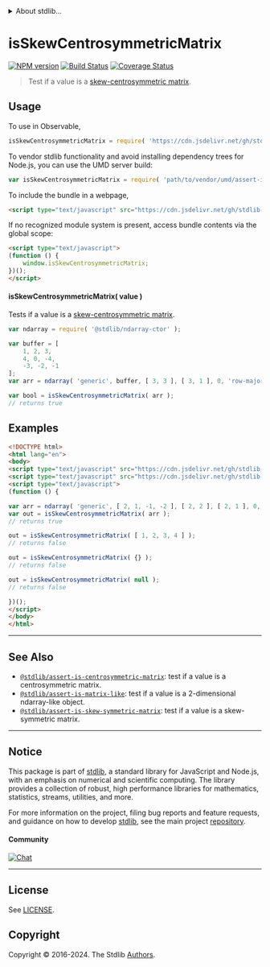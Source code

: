 <!--

@license Apache-2.0

Copyright (c) 2018 The Stdlib Authors.

Licensed under the Apache License, Version 2.0 (the "License");
you may not use this file except in compliance with the License.
You may obtain a copy of the License at

   http://www.apache.org/licenses/LICENSE-2.0

Unless required by applicable law or agreed to in writing, software
distributed under the License is distributed on an "AS IS" BASIS,
WITHOUT WARRANTIES OR CONDITIONS OF ANY KIND, either express or implied.
See the License for the specific language governing permissions and
limitations under the License.

-->


<details>
  <summary>
    About stdlib...
  </summary>
  <p>We believe in a future in which the web is a preferred environment for numerical computation. To help realize this future, we've built stdlib. stdlib is a standard library, with an emphasis on numerical and scientific computation, written in JavaScript (and C) for execution in browsers and in Node.js.</p>
  <p>The library is fully decomposable, being architected in such a way that you can swap out and mix and match APIs and functionality to cater to your exact preferences and use cases.</p>
  <p>When you use stdlib, you can be absolutely certain that you are using the most thorough, rigorous, well-written, studied, documented, tested, measured, and high-quality code out there.</p>
  <p>To join us in bringing numerical computing to the web, get started by checking us out on <a href="https://github.com/stdlib-js/stdlib">GitHub</a>, and please consider <a href="https://opencollective.com/stdlib">financially supporting stdlib</a>. We greatly appreciate your continued support!</p>
</details>

# isSkewCentrosymmetricMatrix

[![NPM version][npm-image]][npm-url] [![Build Status][test-image]][test-url] [![Coverage Status][coverage-image]][coverage-url] <!-- [![dependencies][dependencies-image]][dependencies-url] -->

> Test if a value is a [skew-centrosymmetric matrix][centrosymmetric-matrix].



<section class="usage">

## Usage

<!-- eslint-disable id-length -->

To use in Observable,

```javascript
isSkewCentrosymmetricMatrix = require( 'https://cdn.jsdelivr.net/gh/stdlib-js/assert-is-skew-centrosymmetric-matrix@v0.2.2-umd/browser.js' )
```

To vendor stdlib functionality and avoid installing dependency trees for Node.js, you can use the UMD server build:

```javascript
var isSkewCentrosymmetricMatrix = require( 'path/to/vendor/umd/assert-is-skew-centrosymmetric-matrix/index.js' )
```

To include the bundle in a webpage,

```html
<script type="text/javascript" src="https://cdn.jsdelivr.net/gh/stdlib-js/assert-is-skew-centrosymmetric-matrix@v0.2.2-umd/browser.js"></script>
```

If no recognized module system is present, access bundle contents via the global scope:

```html
<script type="text/javascript">
(function () {
    window.isSkewCentrosymmetricMatrix;
})();
</script>
```

#### isSkewCentrosymmetricMatrix( value )

Tests if a value is a [skew-centrosymmetric matrix][centrosymmetric-matrix].

<!-- eslint-disable id-length -->

<!-- eslint-disable array-element-newline -->

```javascript
var ndarray = require( '@stdlib/ndarray-ctor' );

var buffer = [
    1, 2, 3,
    4, 0, -4,
    -3, -2, -1
];
var arr = ndarray( 'generic', buffer, [ 3, 3 ], [ 3, 1 ], 0, 'row-major' );

var bool = isSkewCentrosymmetricMatrix( arr );
// returns true
```

</section>

<!-- /.usage -->

<section class="examples">

## Examples

<!-- eslint no-undef: "error" -->

<!-- eslint-disable id-length -->

```html
<!DOCTYPE html>
<html lang="en">
<body>
<script type="text/javascript" src="https://cdn.jsdelivr.net/gh/stdlib-js/ndarray-ctor@umd/browser.js"></script>
<script type="text/javascript" src="https://cdn.jsdelivr.net/gh/stdlib-js/assert-is-skew-centrosymmetric-matrix@v0.2.2-umd/browser.js"></script>
<script type="text/javascript">
(function () {

var arr = ndarray( 'generic', [ 2, 1, -1, -2 ], [ 2, 2 ], [ 2, 1 ], 0, 'row-major' );
var out = isSkewCentrosymmetricMatrix( arr );
// returns true

out = isSkewCentrosymmetricMatrix( [ 1, 2, 3, 4 ] );
// returns false

out = isSkewCentrosymmetricMatrix( {} );
// returns false

out = isSkewCentrosymmetricMatrix( null );
// returns false

})();
</script>
</body>
</html>
```

</section>

<!-- /.examples -->

<!-- Section for related `stdlib` packages. Do not manually edit this section, as it is automatically populated. -->

<section class="related">

* * *

## See Also

-   <span class="package-name">[`@stdlib/assert-is-centrosymmetric-matrix`][@stdlib/assert/is-centrosymmetric-matrix]</span><span class="delimiter">: </span><span class="description">test if a value is a centrosymmetric matrix.</span>
-   <span class="package-name">[`@stdlib/assert-is-matrix-like`][@stdlib/assert/is-matrix-like]</span><span class="delimiter">: </span><span class="description">test if a value is a 2-dimensional ndarray-like object.</span>
-   <span class="package-name">[`@stdlib/assert-is-skew-symmetric-matrix`][@stdlib/assert/is-skew-symmetric-matrix]</span><span class="delimiter">: </span><span class="description">test if a value is a skew-symmetric matrix.</span>

</section>

<!-- /.related -->

<!-- Section for all links. Make sure to keep an empty line after the `section` element and another before the `/section` close. -->


<section class="main-repo" >

* * *

## Notice

This package is part of [stdlib][stdlib], a standard library for JavaScript and Node.js, with an emphasis on numerical and scientific computing. The library provides a collection of robust, high performance libraries for mathematics, statistics, streams, utilities, and more.

For more information on the project, filing bug reports and feature requests, and guidance on how to develop [stdlib][stdlib], see the main project [repository][stdlib].

#### Community

[![Chat][chat-image]][chat-url]

---

## License

See [LICENSE][stdlib-license].


## Copyright

Copyright &copy; 2016-2024. The Stdlib [Authors][stdlib-authors].

</section>

<!-- /.stdlib -->

<!-- Section for all links. Make sure to keep an empty line after the `section` element and another before the `/section` close. -->

<section class="links">

[npm-image]: http://img.shields.io/npm/v/@stdlib/assert-is-skew-centrosymmetric-matrix.svg
[npm-url]: https://npmjs.org/package/@stdlib/assert-is-skew-centrosymmetric-matrix

[test-image]: https://github.com/stdlib-js/assert-is-skew-centrosymmetric-matrix/actions/workflows/test.yml/badge.svg?branch=v0.2.2
[test-url]: https://github.com/stdlib-js/assert-is-skew-centrosymmetric-matrix/actions/workflows/test.yml?query=branch:v0.2.2

[coverage-image]: https://img.shields.io/codecov/c/github/stdlib-js/assert-is-skew-centrosymmetric-matrix/main.svg
[coverage-url]: https://codecov.io/github/stdlib-js/assert-is-skew-centrosymmetric-matrix?branch=main

<!--

[dependencies-image]: https://img.shields.io/david/stdlib-js/assert-is-skew-centrosymmetric-matrix.svg
[dependencies-url]: https://david-dm.org/stdlib-js/assert-is-skew-centrosymmetric-matrix/main

-->

[chat-image]: https://img.shields.io/gitter/room/stdlib-js/stdlib.svg
[chat-url]: https://app.gitter.im/#/room/#stdlib-js_stdlib:gitter.im

[stdlib]: https://github.com/stdlib-js/stdlib

[stdlib-authors]: https://github.com/stdlib-js/stdlib/graphs/contributors

[umd]: https://github.com/umdjs/umd
[es-module]: https://developer.mozilla.org/en-US/docs/Web/JavaScript/Guide/Modules

[deno-url]: https://github.com/stdlib-js/assert-is-skew-centrosymmetric-matrix/tree/deno
[deno-readme]: https://github.com/stdlib-js/assert-is-skew-centrosymmetric-matrix/blob/deno/README.md
[umd-url]: https://github.com/stdlib-js/assert-is-skew-centrosymmetric-matrix/tree/umd
[umd-readme]: https://github.com/stdlib-js/assert-is-skew-centrosymmetric-matrix/blob/umd/README.md
[esm-url]: https://github.com/stdlib-js/assert-is-skew-centrosymmetric-matrix/tree/esm
[esm-readme]: https://github.com/stdlib-js/assert-is-skew-centrosymmetric-matrix/blob/esm/README.md
[branches-url]: https://github.com/stdlib-js/assert-is-skew-centrosymmetric-matrix/blob/main/branches.md

[stdlib-license]: https://raw.githubusercontent.com/stdlib-js/assert-is-skew-centrosymmetric-matrix/main/LICENSE

[centrosymmetric-matrix]: https://en.wikipedia.org/wiki/Centrosymmetric_matrix

<!-- <related-links> -->

[@stdlib/assert/is-centrosymmetric-matrix]: https://github.com/stdlib-js/assert-is-centrosymmetric-matrix/tree/umd

[@stdlib/assert/is-matrix-like]: https://github.com/stdlib-js/assert-is-matrix-like/tree/umd

[@stdlib/assert/is-skew-symmetric-matrix]: https://github.com/stdlib-js/assert-is-skew-symmetric-matrix/tree/umd

<!-- </related-links> -->

</section>

<!-- /.links -->
